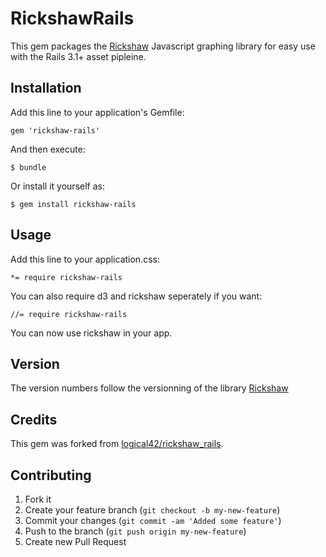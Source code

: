 # RickshawRails

This gem packages the [Rickshaw](http://code.shutterstock.com/rickshaw/)
Javascript graphing library for easy use with the Rails 3.1+ asset pipleine.

## Installation

Add this line to your application's Gemfile:

    gem 'rickshaw-rails'

And then execute:

    $ bundle

Or install it yourself as:

    $ gem install rickshaw-rails

## Usage

Add this line to your application.css:

    *= require rickshaw-rails

You can also require d3 and rickshaw seperately if you want:

    //= require rickshaw-rails

You can now use rickshaw in your app.

## Version

The version numbers follow the versionning of the library [Rickshaw](http://code.shutterstock.com/rickshaw/)

## Credits

This gem was forked from [logical42/rickshaw_rails](https://github.com/logical42/rickshaw_rails).

## Contributing

1. Fork it
2. Create your feature branch (`git checkout -b my-new-feature`)
3. Commit your changes (`git commit -am 'Added some feature'`)
4. Push to the branch (`git push origin my-new-feature`)
5. Create new Pull Request
